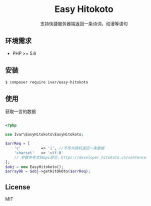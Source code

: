<h1 align="center">Easy Hitokoto</h1>

<p align="center">支持快捷服务器端返回一条诗词，动漫等语句</p>


## 环境需求

- PHP >= 5.6

## 安装

```shell
$ composer require ivar/easy-hitokoto
```

## 使用

获取一言的数据

```php

<?php

use Ivar\EasyHitokoto\EasyHitokoto;

$arrReq = [
    'c'         => 'i', //不传为随机返回一条数据
    'charset'   => 'utf-8'
    // 参数参考文档api即可，https://developer.hitokoto.cn/sentence
];
$obj = new EasyHitokoto();
$arrayOk = $obj->getHitOkOto($arrReq);

```


## License

MIT
